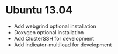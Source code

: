 # Ubuntu 13.04
- Add webgrind optional installation
- Doxygen optional installation
- Add ClusterSSH for development
- Add indicator-multiload for development
